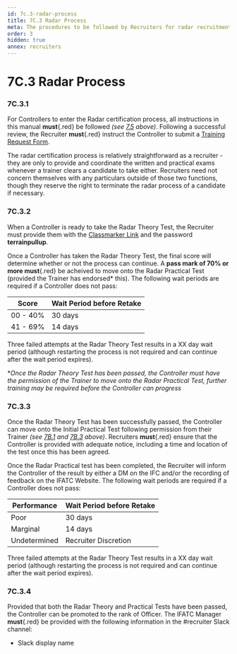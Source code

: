 ```yaml
---
id: 7c.3-radar-process
title: 7C.3 Radar Process
meta: The procedures to be followed by Recruiters for radar recruitment within IFATC.
order: 3
hidden: true
annex: recruiters
---
```


# 7C.3 Radar Process 



### 7C.3.1

For Controllers to enter the Radar certification process, all instructions in this manual **must**{.red} be followed *(see [7.5](/guide/atc-manual/7.-recruitment-and-training/7.5-radar-theory-and-practical-tests#7.5-radar-theory-and-practical-tests) above)*. Following a successful review, the Recruiter **must**{.red} instruct the Controller to submit a [Training Request Form](https://docs.google.com/forms/d/e/1FAIpQLSf8ufRvQNLvAMl7K9Sj1hnddQ07Tdj3mF4zHR1DqOVPwiAEHA/viewform).

The radar certification process is relatively straightforward as a recruiter - they are only to provide and coordinate the written and practical exams whenever a trainer clears a candidate to take either. Recruiters need not concern themselves with any particulars outside of those two functions, though they reserve the right to terminate the radar process of a candidate if necessary. 	



### 7C.3.2

When a Controller is ready to take the Radar Theory Test, the Recruiter must provide them with the [Classmarker Link](https://www.classmarker.com/online-test/start/?quiz=q4h5a75fac936d32) and the password **terrainpullup**.



Once a Controller has taken the Radar Theory Test, the final score will determine whether or not the process can continue. A **pass mark of 70% or more must**{.red} be acheived to move onto the Radar Practical Test (provided the Trainer has endorsed* this). The following wait periods are required if a Controller does not pass:



| Score    | Wait Period before Retake |
| -------- | ------------------------- |
| 00 - 40% | 30 days                   |
| 41 - 69% | 14 days                   |

Three failed attempts at the Radar Theory Test results in a XX day wait period (although restarting the process is not required and can continue after the wait period expires). 



**Once the Radar Theory Test has been passed, the Controller must have the permission of the Trainer to move onto the Radar Practical Test, further training may be required before the Controller can progress*



### 7C.3.3

Once the Radar Theory Test has been successfully passed, the Controller can move onto the Initial Practical Test following permission from their Trainer *(see [7B.1](/guide/atc-manual/7b.-testers/7b.1-testing-process#7b.1-testing-process) and [7B.3](/guide/atc-manual/7b.-testers/7b.3-radar-testing#7b.3-radar-testing) above)*. Recruiters **must**{.red} ensure that the Controller is provided with adequate notice, including a time and location of the test once this has been agreed.

Once the Radar Practical test has been completed, the Recruiter will inform the Controller of the result by either a DM on the IFC and/or the recording of feedback on the IFATC Website. The following wait periods are required if a Controller does not pass:



| Performance  | Wait Period before Retake |
| ------------ | ------------------------- |
| Poor         | 30 days                   |
| Marginal     | 14 days                   |
| Undetermined | Recruiter Discretion      |

Three failed attempts at the Radar Theory Test results in a XX day wait period (although restarting the process is not required and can continue after the wait period expires). 



### 7C.3.4

Provided that both the Radar Theory and Practical Tests have been passed, the Controller can be promoted to the rank of Officer. The IFATC Manager **must**{.red} be provided with the following information in the #recruiter Slack channel:



- Slack display name

